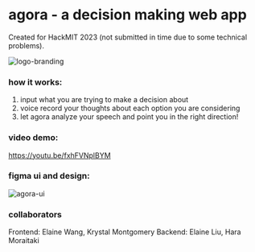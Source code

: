 # agora - a decision making web app 

Created for HackMIT 2023 (not submitted in time due to some technical problems).

![logo-branding](public/branding.png)

### how it works:
1. input what you are trying to make a decision about
2. voice record your thoughts about each option you are considering
3. let agora analyze your speech and point you in the right direction!

### video demo: 
https://youtu.be/fxhFVNplBYM

### figma ui and design: 
![agora-ui](public/v1.jpg)

### collaborators
Frontend: Elaine Wang, Krystal Montgomery
Backend: Elaine Liu, Hara Moraitaki
